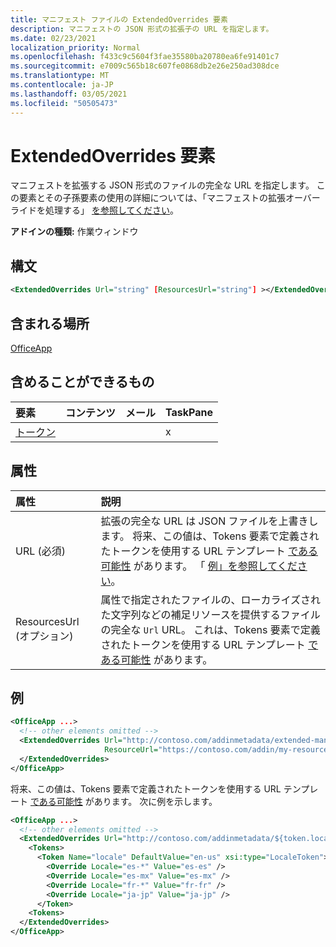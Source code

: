 ```yaml
---
title: マニフェスト ファイルの ExtendedOverrides 要素
description: マニフェストの JSON 形式の拡張子の URL を指定します。
ms.date: 02/23/2021
localization_priority: Normal
ms.openlocfilehash: f433c9c5604f3fae35580ba20780ea6fe91401c7
ms.sourcegitcommit: e7009c565b18c607fe0868db2e26e250ad308dce
ms.translationtype: MT
ms.contentlocale: ja-JP
ms.lasthandoff: 03/05/2021
ms.locfileid: "50505473"
---
```

# <a name="extendedoverrides-element"></a>ExtendedOverrides 要素

マニフェストを拡張する JSON 形式のファイルの完全な URL を指定します。 この要素とその子孫要素の使用の詳細については、「マニフェストの拡張オーバーライドを処理する」 [を参照してください](../../develop/extended-overrides.md)。

**アドインの種類:** 作業ウィンドウ

## <a name="syntax"></a>構文

```XML
<ExtendedOverrides Url="string" [ResourcesUrl="string"] ></ExtendedOverrides>
```

## <a name="contained-in"></a>含まれる場所

[OfficeApp](officeapp.md)

## <a name="can-contain"></a>含めることができるもの

|要素|コンテンツ|メール|TaskPane|
|:-----|:-----|:-----|:-----|
|[トークン](tokens.md)|||x|

## <a name="attributes"></a>属性

|属性|説明|
|:-----|:-----|
|URL (必須)| 拡張の完全な URL は JSON ファイルを上書きします。 将来、この値は、Tokens 要素で定義されたトークンを使用する URL テンプレート [である可能性](tokens.md) があります。 「 [例」を参照してください](#examples)。|
|ResourcesUrl (オプション) | 属性で指定されたファイルの、ローカライズされた文字列などの補足リソースを提供するファイルの完全な `Url` URL。 これは、Tokens 要素で定義されたトークンを使用する URL テンプレート [である可能性](tokens.md) があります。|

## <a name="examples"></a>例

```XML
<OfficeApp ...>
  <!-- other elements omitted -->
  <ExtendedOverrides Url="http://contoso.com/addinmetadata/extended-manifest-overrides.json"
                     ResourceUrl="https://contoso.com/addin/my-resources.json">
  </ExtendedOverrides>
</OfficeApp>
```

将来、この値は、Tokens 要素で定義されたトークンを使用する URL テンプレート [である可能性](tokens.md) があります。 次に例を示します。

```XML
<OfficeApp ...>
  <!-- other elements omitted -->
  <ExtendedOverrides Url="http://contoso.com/addinmetadata/${token.locale}/extended-manifest-overrides.json">
    <Tokens>
      <Token Name="locale" DefaultValue="en-us" xsi:type="LocaleToken">
        <Override Locale="es-*" Value="es-es" />
        <Override Locale="es-mx" Value="es-mx" />
        <Override Locale="fr-*" Value="fr-fr" />
        <Override Locale="ja-jp" Value="ja-jp" />
      </Token>
    <Tokens>
  </ExtendedOverrides>
</OfficeApp>
```
